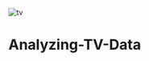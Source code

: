 ![tv](https://user-images.githubusercontent.com/77892920/217988147-6625df2a-5665-488e-9650-6ecee1072145.png)

# Analyzing-TV-Data
 
